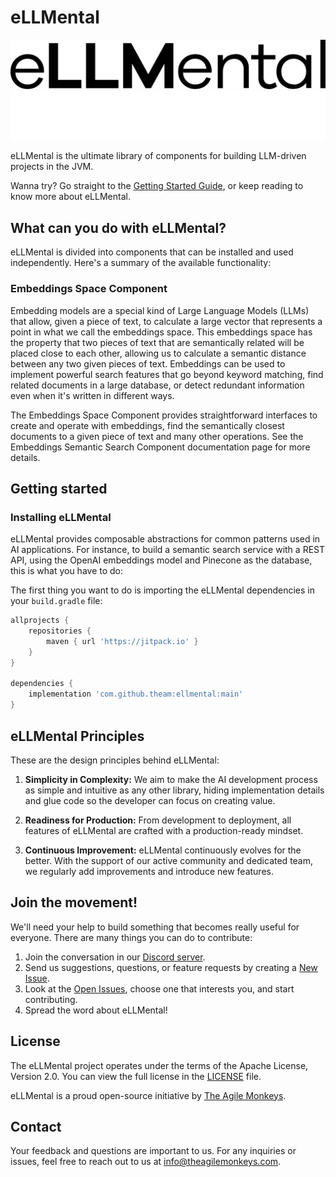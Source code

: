 # eLLMental

![eLLMental](docs-site/static/img/eLLMental-logo-black.png#gh-light-mode-only)
![eLLMental](docs-site/static/img/eLLMental-logo-white.png#gh-dark-mode-only)

eLLMental is the ultimate library of components for building LLM-driven projects in the JVM.

Wanna try? Go straight to the [Getting Started Guide](https://docs.ellmental.com/getting-started), or keep reading to know more about eLLMental.

## What can you do with eLLMental?

eLLMental is divided into components that can be installed and used independently. Here's a summary of the available functionality:

### Embeddings Space Component

Embedding models are a special kind of Large Language Models (LLMs) that allow, given a piece of text, to calculate a large vector that represents a point in what we call the embeddings space. This embeddings space has the property that two pieces of text that are semantically related will be placed close to each other, allowing us to calculate a semantic distance between any two given pieces of text. Embeddings can be used to implement powerful search features that go beyond keyword matching, find related documents in a large database, or detect redundant information even when it's written in different ways.

The Embeddings Space Component provides straightforward interfaces to create and operate with embeddings, find the semantically closest documents to a given piece of text and many other operations. See the Embeddings Semantic Search Component documentation page for more details.

## Getting started

### Installing eLLMental

eLLMental provides composable abstractions for common patterns used in AI applications. For instance, to build a semantic search service with a REST API, using the OpenAI embeddings model and Pinecone as the database, this is what you have to do:

The first thing you want to do is importing the eLLMental dependencies in your `build.gradle` file:

```gradle
allprojects {
    repositories {
        maven { url 'https://jitpack.io' }
    }
}

dependencies {
    implementation 'com.github.theam:ellmental:main'
}
```

## eLLMental Principles

These are the design principles behind eLLMental:

1. **Simplicity in Complexity:** We aim to make the AI development process as simple and intuitive as any other library, hiding  implementation details and glue code so the developer can focus on creating value.

2. **Readiness for Production:** From development to deployment, all features of eLLMental are crafted with a production-ready mindset.

3. **Continuous Improvement:** eLLMental continuously evolves for the better. With the support of our active community and dedicated team, we regularly add improvements and introduce new features.

## Join the movement!

We'll need your help to build something that becomes really useful for everyone. There are many things you can do to contribute:

1. Join the conversation in our [Discord server](https://discord.gg/34cBbvjjAx).
2. Send us suggestions, questions, or feature requests by creating a [New Issue](https://github.com/theam/ellmental/issues/new).
3. Look at the [Open Issues](https://github.com/theam/ellmental/issues), choose one that interests you, and start contributing.
4. Spread the word about eLLMental!

[//]: # (TODO Add a reference to the dethrone python website) 

## License

The eLLMental project operates under the terms of the Apache License, Version 2.0. You can view the full license in the [LICENSE](LICENSE) file.

eLLMental is a proud open-source initiative by [The Agile Monkeys](https://www.theagilemonkeys.com/).

## Contact

Your feedback and questions are important to us. For any inquiries or issues, feel free to reach out to us at [info@theagilemonkeys.com](mailto:info@theagilemonkeys.com).